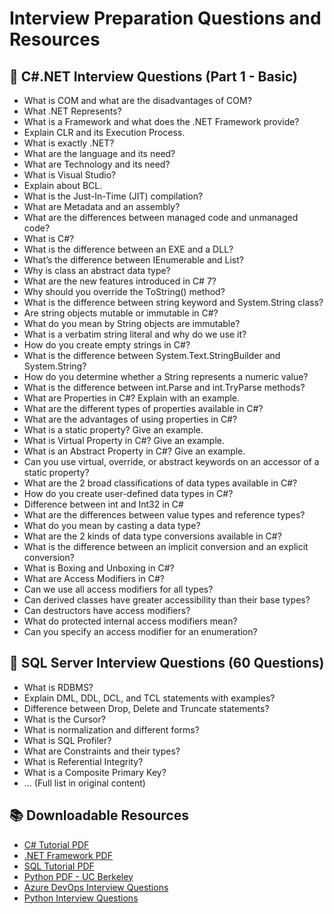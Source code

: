 
# Interview Preparation Questions and Resources

## 📌 C#.NET Interview Questions (Part 1 - Basic)
- What is COM and what are the disadvantages of COM?
- What .NET Represents?
- What is a Framework and what does the .NET Framework provide?
- Explain CLR and its Execution Process.
- What is exactly .NET?
- What are the language and its need?
- What are Technology and its need?
- What is Visual Studio?
- Explain about BCL.
- What is the Just-In-Time (JIT) compilation?
- What are Metadata and an assembly?
- What are the differences between managed code and unmanaged code?
- What is C#?
- What is the difference between an EXE and a DLL?
- What’s the difference between IEnumerable<T> and List<T>?
- Why is class an abstract data type?
- What are the new features introduced in C# 7?
- Why should you override the ToString() method?
- What is the difference between string keyword and System.String class?
- Are string objects mutable or immutable in C#?
- What do you mean by String objects are immutable?
- What is a verbatim string literal and why do we use it?
- How do you create empty strings in C#?
- What is the difference between System.Text.StringBuilder and System.String?
- How do you determine whether a String represents a numeric value?
- What is the difference between int.Parse and int.TryParse methods?
- What are Properties in C#? Explain with an example.
- What are the different types of properties available in C#?
- What are the advantages of using properties in C#?
- What is a static property? Give an example.
- What is Virtual Property in C#? Give an example.
- What is an Abstract Property in C#? Give an example.
- Can you use virtual, override, or abstract keywords on an accessor of a static property? 
- What are the 2 broad classifications of data types available in C#?
- How do you create user-defined data types in C#?
- Difference between int and Int32 in C#
- What are the differences between value types and reference types?
- What do you mean by casting a data type?
- What are the 2 kinds of data type conversions available in C#?
- What is the difference between an implicit conversion and an explicit conversion?
- What is Boxing and Unboxing in C#?
- What are Access Modifiers in C#?
- Can we use all access modifiers for all types?
- Can derived classes have greater accessibility than their base types?
- Can destructors have access modifiers?
- What do protected internal access modifiers mean?
- Can you specify an access modifier for an enumeration? 

## 📌 SQL Server Interview Questions (60 Questions)
- What is RDBMS?
- Explain DML, DDL, DCL, and TCL statements with examples?
- Difference between Drop, Delete and Truncate statements?
- What is the Cursor?
- What is normalization and different forms?
- What is SQL Profiler?
- What are Constraints and their types?
- What is Referential Integrity?
- What is a Composite Primary Key?
- ... (Full list in original content)

## 📚 Downloadable Resources
- [C# Tutorial PDF](https://riptutorial.com/Download/csharp-language.pdf)
- [.NET Framework PDF](https://riptutorial.com/Download/dot-net-framework.pdf)
- [SQL Tutorial PDF](https://riptutorial.com/Download/sql.pdf)
- [Python PDF - UC Berkeley](https://www.stat.berkeley.edu/~spector/python.pdf)
- [Azure DevOps Interview Questions](https://interviewprep.org/azure-pipelines-interview-questions/)
- [Python Interview Questions](https://www.softwaretestinghelp.com/python/python-interview-questions/)
